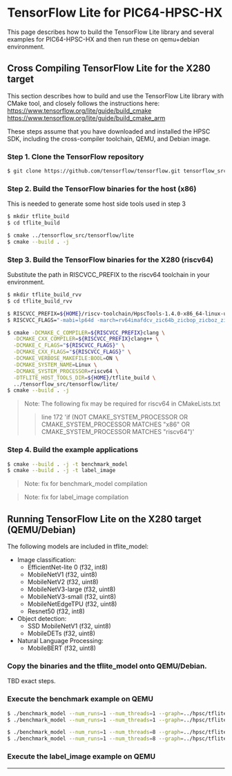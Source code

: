 # TensorFlow Lite for PIC64-HPSC-HX

This page describes how to build the TensorFlow Lite library and several examples for PIC64-HPSC-HX and then run these on qemu+debian environment.

## Cross Compiling TensorFlow Lite for the X280 target

This section describes how to build and use the TensorFlow Lite library with CMake tool, and closely follows the instructions here:
https://www.tensorflow.org/lite/guide/build_cmake
https://www.tensorflow.org/lite/guide/build_cmake_arm

These steps assume that you have downloaded and installed the HPSC SDK, including the cross-compiler toolchain, QEMU, and Debian image.

### Step 1. Clone the TensorFlow repository

```bash
$ git clone https://github.com/tensorflow/tensorflow.git tensorflow_src
```

### Step 2. Build the TensorFlow binaries for the host (x86) 

This is needed to generate some host side tools used in step 3 

```bash
$ mkdir tflite_build
$ cd tflite_build

$ cmake ../tensorflow_src/tensorflow/lite
$ cmake --build . -j
```

### Step 3. Build the TensorFlow binaries for the X280 (riscv64) 

Substitute the path in RISCVCC_PREFIX to the riscv64 toolchain in your environment.

```bash
$ mkdir tflite_build_rvv
$ cd tflite_build_rvv

$ RISCVCC_PREFIX=${HOME}/riscv-toolchain/HpscTools-1.4.0-x86_64-linux-ubuntu22/riscv64-unknown-linux-gnu-toolsuite-1.0.6/bin/riscv64-unknown-linux-gnu-
$ RISCVCC_FLAGS="-mabi=lp64d -march=rv64imafdcv_zic64b_zicbop_zicboz_ziccamoa_ziccif_ziccrse_zicsr_zifencei_zihintntl_zihintpause_za64rs_zfh_zba_zbb_zbs_zkt_zvfh_sscofpmf_svinval_svnapot_zvl512b -funsafe-math-optimizations"

$ cmake -DCMAKE_C_COMPILER=${RISCVCC_PREFIX}clang \
  -DCMAKE_CXX_COMPILER=${RISCVCC_PREFIX}clang++ \
  -DCMAKE_C_FLAGS="${RISCVCC_FLAGS}" \
  -DCMAKE_CXX_FLAGS="${RISCVCC_FLAGS}" \
  -DCMAKE_VERBOSE_MAKEFILE:BOOL=ON \
  -DCMAKE_SYSTEM_NAME=Linux \
  -DCMAKE_SYSTEM_PROCESSOR=riscv64 \
  -DTFLITE_HOST_TOOLS_DIR=${HOME}/tflite_build \
  ../tensorflow_src/tensorflow/lite/
$ cmake --build . -j
```

> Note: The following fix may be required for riscv64 in CMakeLists.txt 
>> line 172  'if (NOT CMAKE_SYSTEM_PROCESSOR OR CMAKE_SYSTEM_PROCESSOR MATCHES "x86" OR CMAKE_SYSTEM_PROCESSOR MATCHES "riscv64")'

### Step 4. Build the example applications

```bash
$ cmake --build . -j -t benchmark_model
$ cmake --build . -j -t label_image  
```

> Note: fix for benchmark_model compilation
>>

> Note: fix for label_image compilation
>>

## Running TensorFlow Lite on the X280 target (QEMU/Debian)

The following models are included in tflite_model:
- Image classification:
  - EfficientNet-lite 0 (f32, int8)
  - MobileNetV1 (f32, uint8)
  - MobileNetV2 (f32, uint8)
  - MobileNetV3-large (f32, uint8)
  - MobileNetV3-small (f32, uint8)
  - MobileNetEdgeTPU (f32, uint8)
  - Resnet50 (f32, int8)
- Object detection:
  - SSD MobileNetV1 (f32, uint8)
  - MobileDETs (f32, uint8)
- Natural Language Processing:
  - MobileBERT (f32, uint8)

### Copy the binaries and the tflite_model onto QEMU/Debian.

TBD exact steps.



### Execute the benchmark example on QEMU

```bash
$ ./benchmark_model --num_runs=1 --num_threads=1 --graph=../hpsc/tflite_model/image_classification/mobilenet_v1/mobilenet_v1_1.0_224.uint8.tflite
$ ./benchmark_model --num_runs=1 --num_threads=1 --graph=../hpsc/tflite_model/image_classification/mobilenet_v1/mobilenet_v1_1.0_224.f32.tflite

$ ./benchmark_model --num_runs=1 --num_threads=8 --graph=../hpsc/tflite_model/image_classification/mobilenet_v1/mobilenet_v1_1.0_224.uint8.tflite
$ ./benchmark_model --num_runs=1 --num_threads=8 --graph=../hpsc/tflite_model/image_classification/mobilenet_v1/mobilenet_v1_1.0_224.f32.tflite
```

### Execute the label_image example on QEMU

-----------------------------------